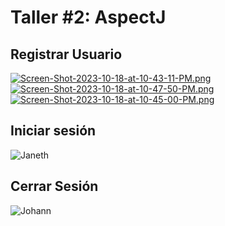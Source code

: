 # Taller #2: AspectJ

## Registrar Usuario
[![Screen-Shot-2023-10-18-at-10-43-11-PM.png](https://i.postimg.cc/hvbm6N1j/Screen-Shot-2023-10-18-at-10-43-11-PM.png)](https://postimg.cc/sGx1Z68d)
[![Screen-Shot-2023-10-18-at-10-47-50-PM.png](https://i.postimg.cc/1t3b8Zfx/Screen-Shot-2023-10-18-at-10-47-50-PM.png)](https://postimg.cc/XZtsPmfx)
[![Screen-Shot-2023-10-18-at-10-45-00-PM.png](https://i.postimg.cc/L5NXzSVz/Screen-Shot-2023-10-18-at-10-45-00-PM.png)](https://postimg.cc/2LLrDPM6)

## Iniciar sesión 
![Janeth](https://github.com/emilybibi04/Taller2_AspectJ/assets/127567902/6f482f33-d3a0-4523-a004-3dc9a7241616)

## Cerrar Sesión
![Johann](https://github.com/emilybibi04/Taller2_AspectJ/assets/139030531/8cdcb603-6aa0-4812-9afc-19d4e76a5759)
